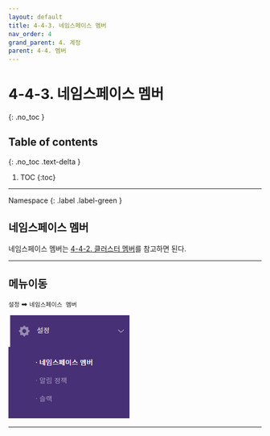 ```yaml
---
layout: default
title: 4-4-3. 네임스페이스 멤버
nav_order: 4
grand_parent: 4. 계정
parent: 4-4. 멤버
---
```


# 4-4-3. 네임스페이스 멤버
{: .no_toc }

## Table of contents
{: .no_toc .text-delta }

1. TOC
{:toc}

---

<div class="code-example" markdown="1">
Namespace
{: .label .label-green }
</div>

## 네임스페이스 멤버
네임스페이스 멤버는 [4-4-2. 클러스터 멤버](../4_2_cluster_member)를 참고하면 된다.

---

## 메뉴이동
`설정` ➡ `네임스페이스 멤버`

![nm.png](/assets/images/auth/nm.png)

---